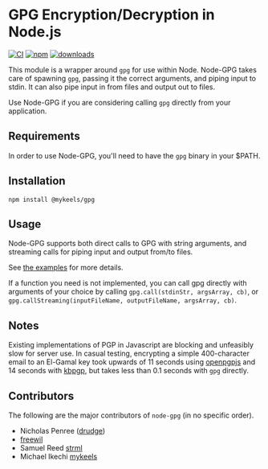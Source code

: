 # GPG Encryption/Decryption in Node.js
[![CI][ci-image]][ci-url]
[![npm][npm-image]][npm-url]
[![downloads][downloads-image]][downloads-url]

[ci-image]: https://github.com/abel-protocol/node-gpg/actions/workflows/ci.yml/badge.svg?branch=master
[ci-url]: https://github.com/abel-protocol/node-gpg/actions/workflows/ci.yml

[npm-image]: https://img.shields.io/npm/v/@mykeels/gpg.svg?style=flat
[npm-url]: https://npmjs.org/package/@mykeels/gpg

[downloads-image]: https://img.shields.io/npm/dm/@mykeels/gpg.svg?style=flat
[downloads-url]: https://npmjs.org/package/@mykeels/gpg

This module is a wrapper around `gpg` for use within Node. Node-GPG takes care of spawning `gpg`, passing it
the correct arguments, and piping input to stdin. It can also pipe input in from files and output out to files.

Use Node-GPG if you are considering calling `gpg` directly from your application.

## Requirements

In order to use Node-GPG, you'll need to have the `gpg` binary in your $PATH.

## Installation

```
npm install @mykeels/gpg
```

## Usage

Node-GPG supports both direct calls to GPG with string arguments, and streaming calls for piping input and output
from/to files.

See [the examples](./EXAMPLES.md) for more details.

If a function you need is not implemented, you can call gpg directly with arguments of your choice by
calling `gpg.call(stdinStr, argsArray, cb)`, or `gpg.callStreaming(inputFileName, outputFileName, argsArray, cb)`.

## Notes

Existing implementations of PGP in Javascript are blocking and unfeasibly slow for server use.
In casual testing, encrypting a simple 400-character email to an El-Gamal key took upwards of 11 seconds using
[openpgpjs](https://github.com/openpgpjs/openpgpjs) and 14 seconds with [kbpgp](https://github.com/keybase/kbpgp),
but takes less than 0.1 seconds with `gpg` directly.

## Contributors

The following are the major contributors of `node-gpg` (in no specific order).

  * Nicholas Penree ([drudge](http://github.com/drudge))
  * [freewil](http://github.com/freewil)
  * Samuel Reed [strml](http://github.com/strml)
  * Michael Ikechi [mykeels](http://github.com/mykeels)
